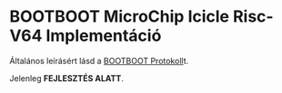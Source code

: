 BOOTBOOT MicroChip Icicle Risc-V64 Implementáció
================================================

Általános leírásért lásd a [BOOTBOOT Protokoll](https://gitlab.com/bztsrc/bootboot)t.

Jelenleg __FEJLESZTÉS ALATT__.
